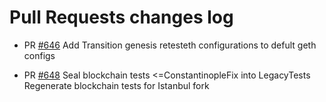 # Pull Requests changes log

- PR [#646](https://github.com/ethereum/tests/pull/646)
Add Transition genesis retesteth configurations to defult geth configs

- PR [#648](https://github.com/ethereum/tests/pull/648)
Seal blockchain tests <=ConstantinopleFix into LegacyTests 
Regenerate blockchain tests for Istanbul fork